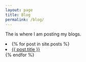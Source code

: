```yaml
---
layout: page
title: Blog
permalink: /blog/
---
```


The is where I am posting my blogs.

<li class="blog-list"> 
  {% for post in site.posts %}
    <li>
      <a href="{{ post.url }}">{{ post.title }}</a>
    </li>
  {% endfor %}

</li>
